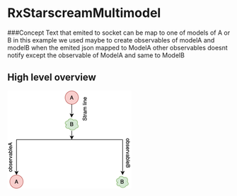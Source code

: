 # RxStarscreamMultimodel
###Concept
 Text that emited to socket can be map to one of models of A or B
 in this example we used maybe to create observables of modelA and modelB
 when the emited json mapped to ModelA other observables doesnt notify except the observable of ModelA and same to ModelB
## High level overview
![](https://github.com/behrad-kzm/RxStarscreamMultimodel/blob/master/res/Untitled%20Diagram.png)
